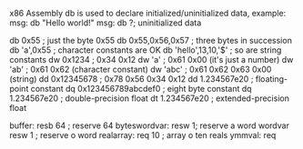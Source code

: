 x86 Assembly
db is used to declare initialized/uninitialized data, 
	example:  msg: db "Hello world!"
			  msg: db ?; uninitialized data

db    0x55                ; just the byte 0x55 
db    0x55,0x56,0x57      ; three bytes in succession 
db    'a',0x55            ; character constants are OK 
db    'hello',13,10,'$'   ; so are string constants 
dw    0x1234              ; 0x34 0x12 
dw    'a'                 ; 0x61 0x00 (it's just a number) 
dw    'ab'                ; 0x61 0x62 (character constant) 
dw    'abc'               ; 0x61 0x62 0x63 0x00 (string) 
dd    0x12345678          ; 0x78 0x56 0x34 0x12 
dd    1.234567e20         ; floating-point constant 
dq    0x123456789abcdef0  ; eight byte constant 
dq    1.234567e20         ; double-precision float 
dt    1.234567e20         ; extended-precision float

buffer:    resb 64 ; reserve 64 byteswordvar: resw 1; reserve a word
wordvar    resw 1  ; reserve o word
realarray: req 10  ; array o ten reals
ymmval:    req 